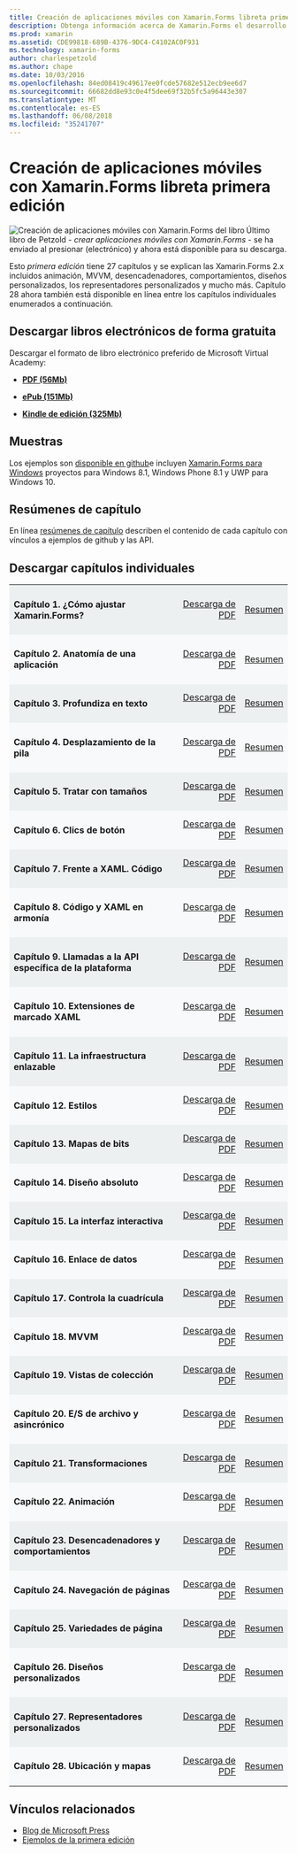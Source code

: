 ```yaml
---
title: Creación de aplicaciones móviles con Xamarin.Forms libreta primera edición
description: Obtenga información acerca de Xamarin.Forms el desarrollo de aplicaciones con la versión de la libreta de creación de aplicaciones móviles por Charles Petzold electrónica.
ms.prod: xamarin
ms.assetid: CDE99818-689B-4376-9DC4-C4102AC0F931
ms.technology: xamarin-forms
author: charlespetzold
ms.author: chape
ms.date: 10/03/2016
ms.openlocfilehash: 84ed08419c49617ee0fcde57682e512ecb9ee6d7
ms.sourcegitcommit: 66682dd8e93c0e4f5dee69f32b5fc5a96443e307
ms.translationtype: MT
ms.contentlocale: es-ES
ms.lasthandoff: 06/08/2018
ms.locfileid: "35241707"
---
```

# <a name="creating-mobile-apps-with-xamarinforms-book-first-edition"></a>Creación de aplicaciones móviles con Xamarin.Forms libreta primera edición

<p><img src="Images/Cover-sml.png" title="Creación de aplicaciones móviles con Xamarin.Forms del libro" align="left" />Último libro de Petzold - <i>crear aplicaciones móviles con Xamarin.Forms</i> - se ha enviado al presionar (electrónico) y ahora está disponible para su descarga.</p>

Esto *primera edición* tiene 27 capítulos y se explican las Xamarin.Forms&nbsp;2.x incluidos animación, MVVM, desencadenadores, comportamientos, diseños personalizados, los representadores personalizados y mucho más.
Capítulo 28 ahora también está disponible en línea entre los capítulos individuales enumerados a continuación.

## <a name="download-ebook-for-free"></a>Descargar libros electrónicos de forma gratuita

Descargar el formato de libro electrónico preferido de Microsoft Virtual Academy:

*    [**PDF (56Mb)**](https://aka.ms/xamebook)

*    [**ePub (151Mb)**](https://aka.ms/xamebook/epub)

*    [**Kindle de edición (325Mb)**](https://aka.ms/xamebook/mobi)

## <a name="samples"></a>Muestras

Los ejemplos son [disponible en github](https://github.com/xamarin/xamarin-forms-book-samples)e incluyen [Xamarin.Forms para Windows](~/xamarin-forms/platform/windows/index.md) proyectos para Windows 8.1, Windows Phone 8.1 y UWP para Windows 10.

## <a name="chapter-summaries"></a>Resúmenes de capítulo

En línea [resúmenes de capítulo](summaries/index.md) describen el contenido de cada capítulo con vínculos a ejemplos de github y las API.

## <a name="download-individual-chapters"></a>Descargar capítulos individuales

<table style="border:0px; box-shadow:0 0px 0px" cellpadding="0" cellspacing="2" border="0" width="85%">
<tr style="background:#ecf0f1">
  <td style="border:0px;">
    <h4>Capítulo 1. ¿Cómo ajustar Xamarin.Forms?</h4>
  </td>
  <td style="border:0px;" align="right"><a href="https://download.xamarin.com/developer/xamarin-forms-book/XamarinFormsBook-Ch01-Apr2016.pdf">Descarga de PDF</a> </td>
  <td style="border:0px;" align="right"><a href="summaries/chapter01.md">Resumen</a></td>
</tr>
<tr style="background:#f8f9fa">
  <td style="border:0px;">
    <h4>Capítulo 2. Anatomía de una aplicación</h4>
  </td>
  <td style="border:0px;" align="right"><a href="https://download.xamarin.com/developer/xamarin-forms-book/XamarinFormsBook-Ch02-Apr2016.pdf">Descarga de PDF</a> </td>
  <td style="border:0px;" align="right"><a href="summaries/chapter02.md">Resumen</a></td>
</tr>
<tr style="background:#ecf0f1">
  <td style="border:0px;">
    <h4>Capítulo 3. Profundiza en texto</h4>
  </td>
  <td style="border:0px;" align="right"><a href="https://download.xamarin.com/developer/xamarin-forms-book/XamarinFormsBook-Ch03-Apr2016.pdf">Descarga de PDF</a> </td>
  <td style="border:0px;" align="right"><a href="summaries/chapter03.md">Resumen</a></td>
</tr>
<tr style="background:#f8f9fa">
  <td style="border:0px;">
    <h4>Capítulo 4. Desplazamiento de la pila</h4>
  </td>
  <td style="border:0px;" align="right"><a href="https://download.xamarin.com/developer/xamarin-forms-book/XamarinFormsBook-Ch04-Apr2016.pdf">Descarga de PDF</a> </td>
  <td style="border:0px;" align="right"><a href="summaries/chapter04.md">Resumen</a></td>
</tr>
<tr style="background:#ecf0f1">
  <td style="border:0px;">
    <h4>Capítulo 5. Tratar con tamaños</h4>
  </td>
  <td style="border:0px;" align="right"><a href="https://download.xamarin.com/developer/xamarin-forms-book/XamarinFormsBook-Ch05-Apr2016.pdf">Descarga de PDF</a> </td>
  <td style="border:0px;" align="right"><a href="summaries/chapter05.md">Resumen</a></td>
</tr>
<tr style="background:#f8f9fa">
  <td style="border:0px;">
    <h4>Capítulo 6. Clics de botón</h4>
  </td>
  <td style="border:0px;" align="right"><a href="https://download.xamarin.com/developer/xamarin-forms-book/XamarinFormsBook-Ch06-Apr2016.pdf">Descarga de PDF</a> </td>
  <td style="border:0px;" align="right"><a href="summaries/chapter06.md">Resumen</a></td>
</tr>
<tr style="background:#ecf0f1">
  <td style="border:0px;">
    <h4>Capítulo 7. Frente a XAML. Código</h4>
  </td>
  <td style="border:0px;" align="right"><a href="https://download.xamarin.com/developer/xamarin-forms-book/XamarinFormsBook-Ch07-Apr2016.pdf">Descarga de PDF</a> </td>
  <td style="border:0px;" align="right"><a href="summaries/chapter07.md">Resumen</a></td>
</tr>
<tr style="background:#f8f9fa">
  <td style="border:0px;">
    <h4>Capítulo 8. Código y XAML en armonía</h4>
  </td>
  <td style="border:0px;" align="right"><a href="https://download.xamarin.com/developer/xamarin-forms-book/XamarinFormsBook-Ch08-Apr2016.pdf">Descarga de PDF</a> </td>
  <td style="border:0px;" align="right"><a href="summaries/chapter08.md">Resumen</a></td>
</tr>
<tr style="background:#ecf0f1">
  <td style="border:0px;">
    <h4>Capítulo 9. Llamadas a la API específica de la plataforma</h4>
  </td>
  <td style="border:0px;" align="right"><a href="https://download.xamarin.com/developer/xamarin-forms-book/XamarinFormsBook-Ch09-Apr2016.pdf">Descarga de PDF</a> </td>
  <td style="border:0px;" align="right"><a href="summaries/chapter09.md">Resumen</a></td>
</tr>
<tr style="background:#f8f9fa">
  <td style="border:0px;">
    <h4>Capítulo 10. Extensiones de marcado XAML</h4>
  </td>
  <td style="border:0px;" align="right"><a href="https://download.xamarin.com/developer/xamarin-forms-book/XamarinFormsBook-Ch10-Apr2016.pdf">Descarga de PDF</a> </td>
  <td style="border:0px;" align="right"><a href="summaries/chapter10.md">Resumen</a></td>
</tr>
<tr style="background:#ecf0f1">
  <td style="border:0px;">
    <h4>Capítulo 11. La infraestructura enlazable</h4>
  </td>
  <td style="border:0px;" align="right"><a href="https://download.xamarin.com/developer/xamarin-forms-book/XamarinFormsBook-Ch11-Apr2016.pdf">Descarga de PDF</a> </td>
  <td style="border:0px;" align="right"><a href="summaries/chapter11.md">Resumen</a></td>
</tr>
<tr style="background:#f8f9fa">
  <td style="border:0px;">
    <h4>Capítulo 12. Estilos</h4>
  </td>
  <td style="border:0px;" align="right"><a href="https://download.xamarin.com/developer/xamarin-forms-book/XamarinFormsBook-Ch12-Apr2016.pdf">Descarga de PDF</a> </td>
  <td style="border:0px;" align="right"><a href="summaries/chapter12.md">Resumen</a></td>
</tr>
<tr style="background:#ecf0f1">
  <td style="border:0px;">
    <h4>Capítulo 13. Mapas de bits</h4>
  </td>
  <td style="border:0px;" align="right"><a href="https://download.xamarin.com/developer/xamarin-forms-book/XamarinFormsBook-Ch13-Apr2016.pdf">Descarga de PDF</a> </td>
  <td style="border:0px;" align="right"><a href="summaries/chapter13.md">Resumen</a></td>
</tr>
<tr style="background:#f8f9fa">
  <td style="border:0px;">
    <h4>Capítulo 14. Diseño absoluto</h4>
  </td>
  <td style="border:0px;" align="right"><a href="https://download.xamarin.com/developer/xamarin-forms-book/XamarinFormsBook-Ch14-Apr2016.pdf">Descarga de PDF</a> </td>
  <td style="border:0px;" align="right"><a href="summaries/chapter14.md">Resumen</a></td>
</tr>
<tr style="background:#ecf0f1">
  <td style="border:0px;">
    <h4>Capítulo 15. La interfaz interactiva</h4>
  </td>
  <td style="border:0px;" align="right"><a href="https://download.xamarin.com/developer/xamarin-forms-book/XamarinFormsBook-Ch15-Apr2016.pdf">Descarga de PDF</a> </td>
  <td style="border:0px;" align="right"><a href="summaries/chapter15.md">Resumen</a></td>
</tr>
<tr style="background:#f8f9fa">
  <td style="border:0px;">
    <h4>Capítulo 16. Enlace de datos</h4>
  </td>
  <td style="border:0px;" align="right"><a href="https://download.xamarin.com/developer/xamarin-forms-book/XamarinFormsBook-Ch16-Apr2016.pdf">Descarga de PDF</a> </td>
  <td style="border:0px;" align="right"><a href="summaries/chapter16.md">Resumen</a></td>
</tr>
<tr style="background:#ecf0f1">
  <td style="border:0px;">
    <h4>Capítulo 17. Controla la cuadrícula</h4>
  </td>
  <td style="border:0px;" align="right"><a href="https://download.xamarin.com/developer/xamarin-forms-book/XamarinFormsBook-Ch17-Apr2016.pdf">Descarga de PDF</a> </td>
  <td style="border:0px;" align="right"><a href="summaries/chapter17.md">Resumen</a></td></tr>
<tr style="background:#f8f9fa">
  <td style="border:0px;">
    <h4>Capítulo 18. MVVM</h4>
  </td>
  <td style="border:0px;" align="right"><a href="https://download.xamarin.com/developer/xamarin-forms-book/XamarinFormsBook-Ch18-Apr2016.pdf">Descarga de PDF</a> </td>
  <td style="border:0px;" align="right"><a href="summaries/chapter18.md">Resumen</a></td></tr>
<tr style="background:#ecf0f1">
  <td style="border:0px;">
    <h4>Capítulo 19. Vistas de colección</h4>
  </td>
  <td style="border:0px;" align="right"><a href="https://download.xamarin.com/developer/xamarin-forms-book/XamarinFormsBook-Ch19-Apr2016.pdf">Descarga de PDF</a> </td>
  <td style="border:0px;" align="right"><a href="summaries/chapter19.md">Resumen</a></td></tr>
<tr style="background:#f8f9fa">
  <td style="border:0px;">
    <h4>Capítulo 20. E/S de archivo y asincrónico</h4>
  </td>
  <td style="border:0px;" align="right"><a href="https://download.xamarin.com/developer/xamarin-forms-book/XamarinFormsBook-Ch20-Apr2016.pdf">Descarga de PDF</a> </td>
  <td style="border:0px;" align="right"><a href="summaries/chapter20.md">Resumen</a></td></tr>
<tr style="background:#ecf0f1">
  <td style="border:0px;">
    <h4>Capítulo 21. Transformaciones</h4>
  </td>
  <td style="border:0px;" align="right"><a href="https://download.xamarin.com/developer/xamarin-forms-book/XamarinFormsBook-Ch21-Apr2016.pdf">Descarga de PDF</a> </td>
  <td style="border:0px;" align="right"><a href="summaries/chapter21.md">Resumen</a></td></tr>
</tr>
<tr style="background:#f8f9fa">
  <td style="border:0px;">
    <h4>Capítulo 22. Animación</h4>
  </td>
  <td style="border:0px;" align="right"><a href="https://download.xamarin.com/developer/xamarin-forms-book/XamarinFormsBook-Ch22-Apr2016.pdf">Descarga de PDF</a> </td>
  <td style="border:0px;" align="right"><a href="summaries/chapter22.md">Resumen</a></td></tr>
</tr>
<tr style="background:#ecf0f1">
  <td style="border:0px;">
    <h4>Capítulo 23. Desencadenadores y comportamientos</h4>
  </td>
  <td style="border:0px;" align="right"><a href="https://download.xamarin.com/developer/xamarin-forms-book/XamarinFormsBook-Ch23-Apr2016.pdf">Descarga de PDF</a> </td>
  <td style="border:0px;" align="right"><a href="summaries/chapter23.md">Resumen</a></td></tr>
</tr>
<tr style="background:#f8f9fa">
  <td style="border:0px;">
    <h4>Capítulo 24. Navegación de páginas</h4>
  </td>
  <td style="border:0px;" align="right"><a href="https://download.xamarin.com/developer/xamarin-forms-book/XamarinFormsBook-Ch24-Apr2016.pdf">Descarga de PDF</a> </td>
  <td style="border:0px;" align="right"><a href="summaries/chapter24.md">Resumen</a></td></tr>
</tr>
<tr style="background:#ecf0f1">
  <td style="border:0px;">
    <h4>Capítulo 25. Variedades de página</h4>
  </td>
  <td style="border:0px;" align="right"><a href="https://download.xamarin.com/developer/xamarin-forms-book/XamarinFormsBook-Ch25-Apr2016.pdf">Descarga de PDF</a> </td>
  <td style="border:0px;" align="right"><a href="summaries/chapter25.md">Resumen</a></td></tr>
</tr>
<tr style="background:#f8f9fa">
  <td style="border:0px;">
    <h4>Capítulo 26. Diseños personalizados</h4>
  </td>
  <td style="border:0px;" align="right"><a href="https://download.xamarin.com/developer/xamarin-forms-book/XamarinFormsBook-Ch26-Apr2016.pdf">Descarga de PDF</a> </td>
  <td style="border:0px;" align="right"><a href="summaries/chapter26.md">Resumen</a></td></tr>
</tr>
<tr style="background:#ecf0f1">
  <td style="border:0px;">
    <h4>Capítulo 27. Representadores personalizados</h4>
  </td>
  <td style="border:0px;" align="right"><a href="https://download.xamarin.com/developer/xamarin-forms-book/XamarinFormsBook-Ch27-Apr2016.pdf">Descarga de PDF</a> </td>
  <td style="border:0px;" align="right"><a href="summaries/chapter27.md">Resumen</a></td></tr>
</tr>
<tr style="background:#f8f9fa">
  <td style="border:0px;">
    <h4>Capítulo 28. Ubicación y mapas</h4>
  </td>
  <td style="border:0px;" align="right"><a href="https://download.xamarin.com/developer/xamarin-forms-book/XamarinFormsBook-Ch28-Aug2016.pdf">Descarga de PDF</a> </td>
  <td style="border:0px;" align="right"><a href="summaries/chapter28.md">Resumen</a></td></tr>
</tr>
</table>



## <a name="related-links"></a>Vínculos relacionados

- [Blog de Microsoft Press](https://blogs.msdn.microsoft.com/microsoft_press/2016/03/31/free-ebook-creating-mobile-apps-with-xamarin-forms/)
- [Ejemplos de la primera edición](https://github.com/xamarin/xamarin-forms-book-samples)
